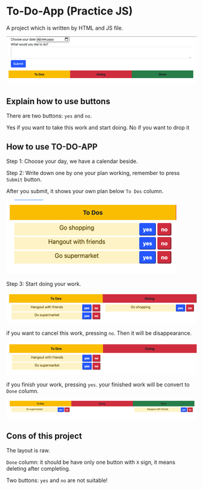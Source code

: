 # To-Do-App (Practice JS)
A project which is written by HTML and JS file.

![ScreenShot-Overview](/Screenshots/App-overview.png)

## Explain how to use buttons
There are two buttons: `yes` and `no`.

Yes if you want to take this work and start doing.
No if you want to drop it

## How to use TO-DO-APP
Step 1: Choose your day, we have a calendar beside.

Step 2: Write down one by one your plan working, remember to press `Submit` button.

After you submit, it shows your own plan below `To Dos` column.

![ScreenShot-Todos](/Screenshots/Todos.png)

Step 3: Start doing your work.

![ScreenShot-Doing](/Screenshots/Doing.png)
 
if you want to cancel this work, pressing `no`. Then it will be disappearance.
 
![ScreenShot-Delete-doing](/Screenshots/Delete-doing.png)
 
if you finish your work, pressing `yes`. your finished work will be convert to `Done` column.
 
![ScreenShot-Done](/Screenshots/Done.png)

## Cons of this project
The layout is raw.

`Done` column: it should be have only one button with `X` sign, it means deleting after completing.

Two buttons: `yes` and `no` are not suitable!
 
 
 





